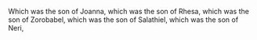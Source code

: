 Which was the son of Joanna, which was the son of Rhesa, which was the son of Zorobabel, which was the son of Salathiel, which was the son of Neri,
